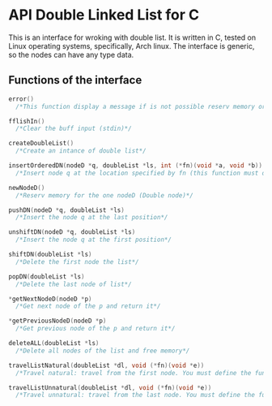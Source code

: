 # API Double Linked List for C
This is an interface for wroking with double list. It is written in C, tested on Linux operating systems, specifically, Arch linux. 
The interface is generic, so the nodes can have any type data.
## Functions of the interface
```C
error() 
  /*This function display a message if is not possible reserv memory or an error has ocurried*/
```
```C
fflishIn() 
  /*Clear the buff input (stdin)*/
```
```C
createDoubleList() 
  /*Create an intance of double list*/
```
```C
insertOrderedDN(nodeD *q, doubleList *ls, int (*fn)(void *a, void *b)) 
  /*Insert node q at the location specified by fn (this function must define it the user)*/
```
```C
newNodeD()
  /*Reserv memory for the one nodeD (Double node)*/
```
```C
pushDN(nodeD *q, doubleList *ls)
  /*Insert the node q at the last position*/
```
```C
unshiftDN(nodeD *q, doubleList *ls)
  /*Insert the node q at the first position*/
```
```C
shiftDN(doubleList *ls)
  /*Delete the first node the list*/
```
```C
popDN(doubleList *ls)
  /*Delete the last node of list*/
```
```C
*getNextNodeD(nodeD *p)
  /*Get next node of the p and return it*/
```
```C
*getPreviousNodeD(nodeD *p)
  /*Get previous node of the p and return it*/
```
```C
deleteALL(doubleList *ls)
  /*Delete all nodes of the list and free memory*/
```
```C
travelListNatural(doubleList *dl, void (*fn)(void *e))
  /*Travel natural: travel from the first node. You must define the funcion fn to display the dates*/
```
```C
travelListUnnatural(doubleList *dl, void (*fn)(void *e))
  /*Travel unnatural: travel from the last node. You must define the funcion fn to display the dates*/
```
